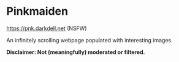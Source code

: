 # Pinkmaiden

https://pnk.darkdell.net (NSFW)

An infinitely scrolling webpage populated with interesting images. 

**Disclaimer: Not (meaningfully) moderated or filtered.**
